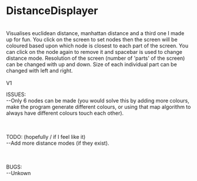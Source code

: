 # DistanceDisplayer </br>
</br>
Visualises euclidean distance, manhattan distance and a third one I made up for fun. You click on the screen to set nodes then the screen will be coloured based upon which node is closest to each part of the screen. You can click on the node again to remove it and spacebar is used to change distance mode. Resolution of the screen (number of 'parts' of the screen) can be changed with up and down. Size of each individual part can be changed with left and right.</br>
</br>
V1
</br>

ISSUES: </br>
--Only 6 nodes can be made (you would solve this by adding more colours, make the program generate different colours, or using that map algorithm to always have different colours touch each other).</br>
</br>
</br>

TODO: (hopefully / if I feel like it)</br>
--Add more distance modes (if they exist).</br>
</br>
</br>

BUGS: </br>
--Unkown
</br>
